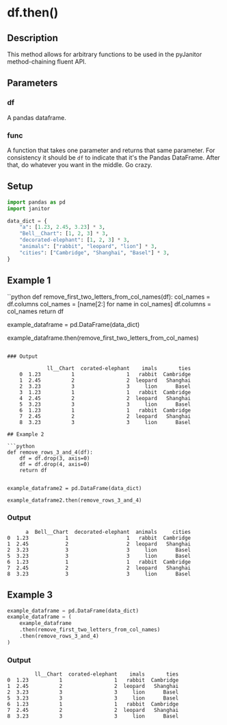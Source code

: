 # df.then()

## Description
This method allows for arbitrary functions to be used in the pyJanitor method-chaining fluent API.

## Parameters
### df
A pandas dataframe.

### func
A function that takes one parameter and returns that same parameter. For consistency it should be `df` to indicate that it's the Pandas DataFrame.  After that, do whatever you want in the middle. Go crazy.


## Setup
```python
import pandas as pd
import janitor

data_dict = {
    "a": [1.23, 2.45, 3.23] * 3,
    "Bell__Chart": [1, 2, 3] * 3,
    "decorated-elephant": [1, 2, 3] * 3,
    "animals": ["rabbit", "leopard", "lion"] * 3,
    "cities": ["Cambridge", "Shanghai", "Basel"] * 3,
}
```

## Example 1
 ``python
def remove_first_two_letters_from_col_names(df):
    col_names = df.columns
    col_names = [name[2:] for name in col_names]
    df.columns = col_names
    return df

example_dataframe = pd.DataFrame(data_dict)

example_dataframe.then(remove_first_two_letters_from_col_names)
```

### Output

             ll__Chart  corated-elephant    imals       ties
    0  1.23          1                 1   rabbit  Cambridge
    1  2.45          2                 2  leopard   Shanghai
    2  3.23          3                 3     lion      Basel
    3  1.23          1                 1   rabbit  Cambridge
    4  2.45          2                 2  leopard   Shanghai
    5  3.23          3                 3     lion      Basel
    6  1.23          1                 1   rabbit  Cambridge
    7  2.45          2                 2  leopard   Shanghai
    8  3.23          3                 3     lion      Basel

## Example 2

```python
def remove_rows_3_and_4(df):
    df = df.drop(3, axis=0)
    df = df.drop(4, axis=0)
    return df


example_dataframe2 = pd.DataFrame(data_dict)

example_dataframe2.then(remove_rows_3_and_4)
```

### Output

          a  Bell__Chart  decorated-elephant  animals     cities
    0  1.23            1                   1   rabbit  Cambridge
    1  2.45            2                   2  leopard   Shanghai
    2  3.23            3                   3     lion      Basel
    5  3.23            3                   3     lion      Basel
    6  1.23            1                   1   rabbit  Cambridge
    7  2.45            2                   2  leopard   Shanghai
    8  3.23            3                   3     lion      Basel

## Example 3

```python
example_dataframe = pd.DataFrame(data_dict)
example_dataframe = (
    example_dataframe
    .then(remove_first_two_letters_from_col_names)
    .then(remove_rows_3_and_4)
)
```

### Output

             ll__Chart  corated-elephant    imals       ties
    0  1.23          1                 1   rabbit  Cambridge
    1  2.45          2                 2  leopard   Shanghai
    2  3.23          3                 3     lion      Basel
    5  3.23          3                 3     lion      Basel
    6  1.23          1                 1   rabbit  Cambridge
    7  2.45          2                 2  leopard   Shanghai
    8  3.23          3                 3     lion      Basel
